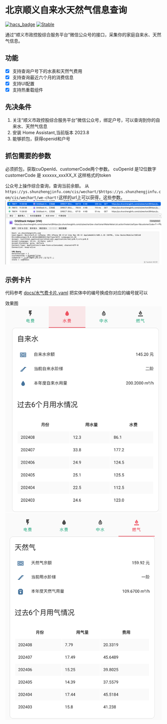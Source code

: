 # 北京顺义自来水天然气信息查询

[![hacs_badge](https://img.shields.io/badge/HACS-Custom-orange.svg)](https://github.com/hacs/integration)
[![Stable](https://img.shields.io/github/v/release/jianyun8023/bjsy_water_gas)](https://github.com/jianyun8023/bjsy_water_gas/releases/latest)

通过“顺义市政控股综合服务平台”微信公众号的接口，采集你的家庭自来水、天然气信息。

## 功能

- [x] 支持查询户号下的水表和天然气费用
- [x] 支持查询最近六个月的消费信息
- [x] 支持UI配置
- [x] 支持热重载组件

## 先决条件
1. 关注“顺义市政控股综合服务平台”微信公众号，绑定户号，可以查询到你的自来水、天然气信息
2. 安装 Home Assistant,当前版本 2023.8
3. 能够抓包，获得openid和户号

## 抓包需要的参数
必须抓包，获取cuOpenId、customerCode两个参数。
cuOpenId 是12位数字
customerCode 是 xxxxxx_xxxXX_X 这样格式的token

公众号上操作综合查询，查询当前余额。
从 `https://ys.shunzhengjinfu.com/cis/wechart/$https://ys.shunzhengjinfu.com/cis/wechart/we-chart!`这样的url上可以获得，这些参数。
![PnSRIc](https://raw.githubusercontent.com/jianyun8023/pic/master/uPic/PnSRIc.png)

## 示例卡片

代码参考 [docs/水气费卡片.yaml](docs/水气费卡片.yaml)
把实体中的编号换成你对应的编号就可以

效果图
![example1](docs/image/example1.png)
![example2](docs/image/example2.png)
